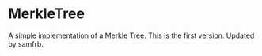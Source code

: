 # MerkleTree
A simple implementation of a Merkle Tree.
This is the first version. Updated by samfrb.
